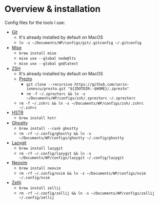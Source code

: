 # Overview & installation

Config files for the tools I use:

- [Git](https://git-scm.com)
  - It's already installed by default on MacOS
  - `ln -s ~/Documents/WP/configs/git/.gitconfig ~/.gitconfig`
- [Mise](https://github.com/jdx/mise)
  - `brew install mise`
  - `mise use --global node@lts`
  - `mise use --global go@latest`
- [ZSH](https://zsh.org)
  - It's already installed by default on MacOS
  - [Prezto](https://github.com/sorin-ionescu/prezto)
    - `git clone --recursive https://github.com/sorin-ionescu/prezto.git "${ZDOTDIR:-$HOME}/.zprezto"`
    - `rm -f ~/.zpreztorc && ln -s ~/Documents/WP/configs/zsh/.zpreztorc ~/.zpreztorc`
  - `rm -f ~/.zshrc && ln -s ~/Documents/WP/configs/zsh/.zshrc ~/.zshrc`
- [HSTR](https://github.com/dvorka/hstr)
  - `brew install hstr`
- [Ghostty](https://ghostty.org)
  - `brew install --cask ghostty`
  - `rm -rf ~/.config/ghostty && ln -s ~/Documents/WP/configs/ghostty ~/.config/ghostty`
- [Lazygit](https://github.com/jesseduffield/lazygit)
  - `brew install lazygit`
  - `rm -rf ~/.config/lazygit && ln -s ~/Documents/WP/configs/lazygit ~/.config/lazygit`
- [Neovim](https://neovim.io)
  - `brew install neovim`
  - `rm -rf ~/.config/nvim && ln -s ~/Documents/WP/configs/nvim ~/.config/nvim`
- [Zellij](https://zellij.dev)
  - `brew install zellij`
  - `rm -rf ~/.config/zellij && ln -s ~/Documents/WP/configs/zellij ~/.config/zellij`
